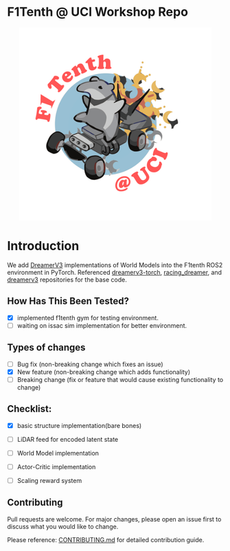 # F1Tenth @ UCI Workshop Repo

<p align="center">
  <img src="./etc/f1t_uci_logo.png" width="450" title="hover text">
</p>

# Introduction
We add [DreamerV3](https://arxiv.org/abs/2301.04104) implementations of World Models into the F1tenth ROS2 environment in PyTorch. Referenced [dreamerv3-torch](https://github.com/NM512/dreamerv3-torch), [racing_dreamer](https://github.com/CPS-TUWien/racing_dreamer), and [dreamerv3](https://github.com/danijar/dreamerv3) repositories for the base code.

## How Has This Been Tested?

- [x] implemented f1tenth gym for testing environment.
- [ ] waiting on issac sim implementation for better environment.

## Types of changes

- [ ] Bug fix (non-breaking change which fixes an issue)
- [x] New feature (non-breaking change which adds functionality)
- [ ] Breaking change (fix or feature that would cause existing functionality to change)

## Checklist:

- [x] basic structure implementation(bare bones)
- [ ] LiDAR feed for encoded latent state
- [ ] World Model implementation
- [ ] Actor-Critic implementation
- [ ] Scaling reward system


## Contributing

Pull requests are welcome. For major changes, please open an issue first
to discuss what you would like to change.

Please reference: [CONTRIBUTING.md](CONTRIBUTING.md) for detailed contribution guide.
